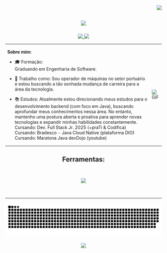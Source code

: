 
<img align="right" src="https://visitor-badge.laobi.icu/badge?page_id=DANR1BEIRO.DANR1BEIRO" />

<h1 align="center">
    <img src="https://readme-typing-svg.herokuapp.com/?font=Righteous&size=50&center=true&vCenter=true&width=700&height=100&duration=5000&lines=Hello,+World!+👋;+I'm+Daniel+Ribeiro!+😁;" />
</h1>

<div align="center"> 
  <a href="mailto:danribeirodev@gmail.com">
    <img src="https://img.shields.io/badge/Gmail-333333?style=for-the-badge&logo=gmail&logoColor=red" />
  </a>
  <a href="https://www.linkedin.com/in/danr1beiro/" target="_blank">
    <img src="https://img.shields.io/badge/LinkedIn-0077B5?style=for-the-badge&logo=linkedin&logoColor=white" target="_blank" />
     </a>
    
<table>
  <tr>
    <td>
    <div align="left"> 

**Sobre mim:**



- 🎓 Formação:<br>
Graduando em Engenharia de Software.<br>

- 💼 Trabalho como: Sou operador de máquinas no setor portuário e estou buscando a tão sonhada mudança de carreira para a área da tecnologia.<br>
- 📚 Estudos: Atualmente estou direcionando meus estudos para o desenvolvimento backend (com foco em Java), buscando aprofundar meus conhecimentos nessa área. No entanto, mantenho uma postura aberta e proativa para aprender novas tecnologias e expandir minhas habilidades constantemente.<br>
Cursando: Dev. Full Stack Jr. 2025 (+praTi & Codifica)<br>
Cursando: Bradesco - Java Cloud Native (plataforma DIO)<br>
Cursando: Maratona Java devDojo (youtube)
    </td>
    <td>
      <img src="https://media4.giphy.com/media/v1.Y2lkPTc5MGI3NjExZ3RscjU1dmd5cTV1MHJ2cHhjbmMyZ3ZqYWoxOXlnY2hvMjVkdWNvZiZlcD12MV9pbnRlcm5hbF9naWZfYnlfaWQmY3Q9Zw/xoicctrOv5aGw6mCZi/giphy.gif" alt="GIF" width="400">
    </td>
  </tr>
</table>
</div>

  <h2 align="center"> Ferramentas:</h2>
  <br/>

<p align="center">
  <a href="https://skillicons.dev">
    <img src="https://skillicons.dev/icons?i=linux,git,github,java,python,idea,vscode" />
  </a>
</p>

<br/>
<hr/>

<picture>
  <source media="(prefers-color-scheme: dark)" srcset="https://raw.githubusercontent.com/DANR1BEIRO/DANR1BEIRO/output/github-snake-dark.svg" />
  <source media="(prefers-color-scheme: light)" srcset="https://raw.githubusercontent.com/DANR1BEIRO/DANR1BEIRO/output/github-snake.svg" />
  <img alt="github-snake" src="https://raw.githubusercontent.com/DANR1BEIRO/DANR1BEIRO/output/github-snake.svg" />
</picture>

<div align="center">
    <br/>
    <img height="180em" src="https://github-readme-stats.vercel.app/api/top-langs/?username=DANR1BEIRO&layout=compact&langs_count=16&theme=gotham"/>
</div>

  

